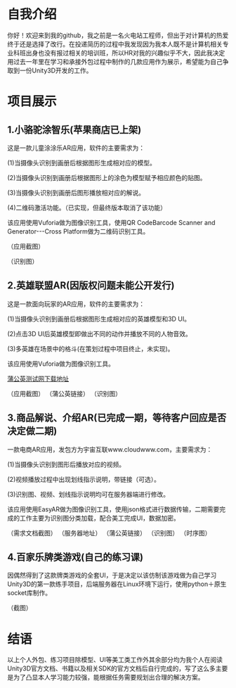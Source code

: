 # 自我介绍

你好！欢迎来到我的github，我之前是一名火电站工程师，但出于对计算机的热爱终于还是选择了改行。在投递简历的过程中我发现因为我本人既不是计算机相关专业科班出身也没有报过相关的培训班，所以HR对我的兴趣似乎不大，因此我决定用过去一年里在学习和承接外包过程中制作的几款应用作为展示，希望能为自己争取到一份Unity3D开发的工作。

# 项目展示

## 1.小骆驼涂智乐(苹果商店已上架)

这是一款儿童涂涂乐AR应用，软件的主要需求为：

(1)当摄像头识别到画册后根据图形生成相对应的模型。

(2)当摄像头识别到画册后根据图形上的涂色为模型赋予相应颜色的贴图。

(3)当摄像头识别到画册后图形播放相对应的解说。

(4)二维码激活功能。（已实现，但最终版本取消了该功能）

该应用使用Vuforia做为图像识别工具，使用QR CodeBarcode Scanner and Generator---Cross Platform做为二维码识别工具。

（应用截图）

（识别图）

## 2.英雄联盟AR(因版权问题未能公开发行)

这是一款面向玩家的AR应用，软件的主要需求为：

(1)当摄像头识别到画册后根据图形生成相对应的英雄模型和3D UI。

(2)点击3D UI后英雄模型即做出不同的动作并播放不同的人物音效。

(3)多英雄在场景中的格斗(在策划过程中项目终止，未实现)。

该应用使用Vuforia做为图像识别工具。

[蒲公英测试网下载地址](https://www.pgyer.com/UJW1)

（应用截图）
（蒲公英链接）
（识别图）

## 3.商品解说、介绍AR(已完成一期，等待客户回应是否决定做二期)

一款电商AR应用，发包方为宇宙互联www.cloudwww.com，主要需求为：

(1)当摄像头识别到图形后播放对应的视频。

(2)视频播放过程中出现划线指示说明，带链接（可选）。

(3)识别图、视频、划线指示说明均可在服务器端进行修改。

该应用使用EasyAR做为图像识别工具，使用json格式进行数据传输，二期需要完成的工作主要为识别图分类加载，配合美工完成UI，数据加密。

（需求文档截图）
（服务器地址）
（蒲公英链接）
（识别图）
（时序图）

## 4.百家乐牌类游戏(自己的练习课)

因偶然得到了这款牌类游戏的全套UI，于是决定以该仿制该游戏做为自己学习Unity3D的第一款练手项目，后端服务器在Linux环境下运行，使用python＋原生socket库制作。

（截图）

# 结语

以上个人外包、练习项目除模型、UI等美工类工作外其余部分均为我个人在阅读Unity3D官方文档、书籍以及相关SDK的官方文档后自行完成的，写了这么多主要是为了凸显本人学习能力较强，能根据任务需要规划出合理的解决方案。


